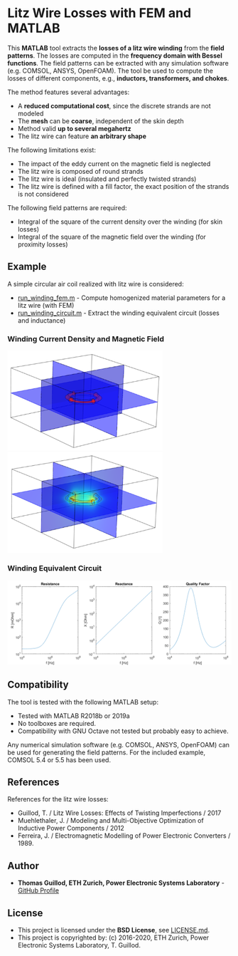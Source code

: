 # Litz Wire Losses with FEM and MATLAB

This **MATLAB** tool extracts the **losses of a litz wire winding** from the **field patterns**.
The losses are computed in the **frequency domain with Bessel functions**.
The field patterns can be extracted with any simulation software (e.g. COMSOL, ANSYS, OpenFOAM).
The tool be used to compute the losses of different components, e.g., **inductors, transformers, and chokes**.

The method features several advantages:
* A **reduced computational cost**, since the discrete strands are not modeled
* The **mesh** can be **coarse**, independent of the skin depth
* Method valid **up to several megahertz**
* The litz wire can feature **an arbitrary shape**

The following limitations exist:
* The impact of the eddy current on the magnetic field is neglected
* The litz wire is composed of round strands
* The litz wire is ideal (insulated and perfectly twisted strands)
* The litz wire is defined with a fill factor, the exact position of the strands is not considered

The following field patterns are required:
* Integral of the square of the current density over the winding (for skin losses)
* Integral of the square of the magnetic field over the winding (for proximity losses)

## Example

A simple circular air coil realized with litz wire is considered:
* [run_winding_fem.m](run_winding_fem.m) - Compute homogenized material parameters for a litz wire (with FEM)
* [run_winding_circuit.m](run_winding_circuit.m) - Extract the winding equivalent circuit (losses and inductance)

### Winding Current Density and Magnetic Field

<p float="middle">
    <img src="readme_img/fem_current.png" width="350">
    <img src="readme_img/fem_field.png" width="350">
</p>

### Winding Equivalent Circuit

<p float="middle">
    <img src="readme_img/circuit.png" width="700">
</p>

## Compatibility

The tool is tested with the following MATLAB setup:
* Tested with MATLAB R2018b or 2019a
* No toolboxes are required.
* Compatibility with GNU Octave not tested but probably easy to achieve.

Any numerical simulation software (e.g. COMSOL, ANSYS, OpenFOAM) can be used for generating the field patterns.
For the included example, COMSOL 5.4 or 5.5 has been used.

## References

References for the litz wire losses:
* Guillod, T. / Litz Wire Losses: Effects of Twisting Imperfections / 2017
* Muehlethaler, J. / Modeling and Multi-Objective Optimization of Inductive Power Components / 2012
* Ferreira, J. / Electromagnetic Modelling of Power Electronic Converters / 1989.

## Author

* **Thomas Guillod, ETH Zurich, Power Electronic Systems Laboratory** - [GitHub Profile](https://github.com/otvam)

## License

* This project is licensed under the **BSD License**, see [LICENSE.md](LICENSE.md).
* This project is copyrighted by: (c) 2016-2020, ETH Zurich, Power Electronic Systems Laboratory, T. Guillod.
